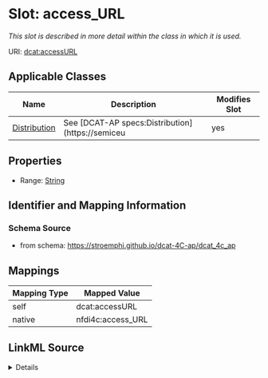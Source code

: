 

# Slot: access_URL


_This slot is described in more detail within the class in which it is used._





URI: [dcat:accessURL](http://www.w3.org/ns/dcat#accessURL)



<!-- no inheritance hierarchy -->





## Applicable Classes

| Name | Description | Modifies Slot |
| --- | --- | --- |
| [Distribution](Distribution.md) | See [DCAT-AP specs:Distribution](https://semiceu |  yes  |







## Properties

* Range: [String](String.md)





## Identifier and Mapping Information







### Schema Source


* from schema: https://stroemphi.github.io/dcat-4C-ap/dcat_4c_ap




## Mappings

| Mapping Type | Mapped Value |
| ---  | ---  |
| self | dcat:accessURL |
| native | nfdi4c:access_URL |




## LinkML Source

<details>
```yaml
name: access_URL
description: This slot is described in more detail within the class in which it is
  used.
from_schema: https://stroemphi.github.io/dcat-4C-ap/dcat_4c_ap
rank: 1000
slot_uri: dcat:accessURL
alias: access_URL
domain_of:
- Distribution
range: string

```
</details>